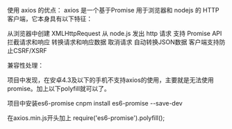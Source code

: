 使用 axios  的优点：
axios 是一个基于Promise 用于浏览器和 nodejs 的 HTTP 客户端，它本身具有以下特征：

从浏览器中创建 XMLHttpRequest
从 node.js 发出 http 请求
支持 Promise API
拦截请求和响应
转换请求和响应数据
取消请求
自动转换JSON数据
客户端支持防止CSRF/XSRF


兼容性处理：

项目中发现，在安卓4.3及以下的手机不支持axios的使用，主要就是无法使用promise。加上以下polyfill就可以了。

项目中安装es6-promise
cnpm install es6-promise --save-dev

在axios.min.js开头加上
require('es6-promise').polyfill();